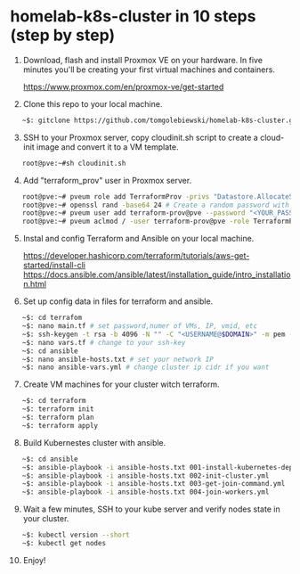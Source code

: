 # homelab-k8s-cluster in 10 steps (step by step)

1. Download, flash and install Proxmox VE on your hardware. In five minutes you'll be creating your first virtual machines and containers.

   https://www.proxmox.com/en/proxmox-ve/get-started

2. Clone this repo to your local machine.
```bash
   ~$: gitclone https://github.com/tomgolebiewski/homelab-k8s-cluster.git
```
3. SSH to your Proxmox server, copy cloudinit.sh script to create a cloud-init image and convert it to a VM template.

```bash
   root@pve:~#sh cloudinit.sh
```
4. Add "terraform_prov" user in Proxmox server.
```bash
   root@pve:~# pveum role add TerraformProv -privs "Datastore.AllocateSpace Datastore.Audit Pool.Allocate Sys.Audit VM.Allocate VM.Audit VM.Clone VM.Config.CDROM VM.Config.CPU VM.Config.Cloudinit VM.Config.Disk VM.Config.HWType VM.Config.Memory VM.Config.Network VM.Config.Options VM.Monitor VM.PowerMgmt"
   root@pve:~# openssl rand -base64 24 # Create a random password with length 24, if you need
   root@pve:~# pveum user add terraform-prov@pve --password "<YOUR_PASSWORD>"
   root@pve:~# pveum aclmod / -user terraform-prov@pve -role TerraformProv
```
5. Instal and config Terraform and Ansible on your local machine.

   https://developer.hashicorp.com/terraform/tutorials/aws-get-started/install-cli
   https://docs.ansible.com/ansible/latest/installation_guide/intro_installation.html

6. Set up config data in files for terraform and ansible.
```bash
   ~$: cd terrafom
   ~$: nano main.tf # set password,numer of VMs, IP, vmid, etc  
   ~$: ssh-keygen -t rsa -b 4096 -N "" -C "<USERNAME@$DOMAIN>" -m pem -f "<YOUR_KEY>" # generate, if you need new ssh-key
   ~$: nano vars.tf # change to your ssh-key
   ~$: cd ansible
   ~$: nano ansible-hosts.txt # set your network IP
   ~$: nano ansible-vars.yml # change cluster ip cidr if you want
```
7. Create VM machines for your cluster witch terraform.
```bash
   ~$: cd terraform
   ~$: terraform init
   ~$: terraform plan
   ~$: terraform apply
```   
8. Build Kubernestes cluster with ansible.
```bash
   ~$: cd ansible
   ~$: ansible-playbook -i ansible-hosts.txt 001-install-kubernetes-dependencies.yml
   ~$: ansible-playbook -i ansible-hosts.txt 002-init-cluster.yml
   ~$: ansible-playbook -i ansible-hosts.txt 003-get-join-command.yml
   ~$: ansible-playbook -i ansible-hosts.txt 004-join-workers.yml
  ```   
9. Wait a few minutes, SSH to your kube server and verify nodes state in your cluster.
```bash
   ~$: kubectl version --short
   ~$: kubectl get nodes
```
10. Enjoy!

